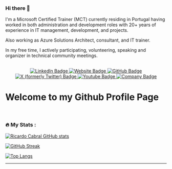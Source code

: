 ### Hi there 👋

I'm a Microsoft Certified Trainer (MCT) currently residing in Portugal having worked in both administration and development roles with 20+ years of experience in IT management, development, and projects.

Also working as Azure Solutions Architect, consultant, and IT trainer.

In my free time, I actively participating, volunteering, speaking and organizer in technical community meetings.

<br/>

<div id="badges" align="center">
  <a href="https://www.linkedin.com/in/rrcabral">
    <img src="https://img.shields.io/badge/LinkedIn-blue?style=for-the-badge&logo=linkedin&logoColor=white" alt="LinkedIn Badge"/>
  </a>
   <a href="https://www.rramoscabral.com">
    <img src="https://img.shields.io/badge/Website-blue?style=for-the-badge&logo=website&logoColor=white" alt="Website Badge"/>
  </a>
  <a href="https://github.com/rramoscabral/">
    <img src="https://img.shields.io/badge/GitHub-blue?style=for-the-badge&logo=github&logoColor=white" alt="GitHub Badge"/>
  </a>
  <a href="https://twitter.com/rramoscabral">
    <img src="https://img.shields.io/badge/Twitter-blue?style=for-the-badge&logo=x&logoColor=white" alt="X (formerly Twitter) Badge"/>
  </a>
  <a href="https://www.youtube.com/channel/UCKClueNUPLPluB6WIY3Joug">
    <img src="https://img.shields.io/badge/Youtube-blue?style=for-the-badge&logo=youtube&logoColor=white" alt="Youtube Badge"/>
  </a>
  <a href="https://www.nworkit.pt">
    <img src="https://img.shields.io/badge/Company-blue?style=for-the-badge&logo=website&logoColor=white" alt="Company Badge"/>
  </a>
</div>

<h1>
Welcome to my Github Profile Page
</h1>
</div>

<br>


### :fire: My Stats :
[![Ricardo Cabral GitHub stats](https://github-readme-stats.vercel.app/api?username=rramoscabral\&rank_icon=github)](https://github.com/anuraghazra/github-readme-stats)

<!-- [![Ricardo Cabral GitHub stats](https://github-readme-stats.vercel.app/api?username=rramoscabral)](https://github.com/anuraghazra/github-readme-stats) -->

[![GitHub Streak](http://github-readme-streak-stats.herokuapp.com?user=rramoscabral&theme=cobalt)](https://git.io/streak-stats)

<!-- [![Top Langs](https://github-readme-stats.vercel.app/api/top-langs/?username=rramoscabral)](https://github.com/anuraghazra/github-readme-stats) -->

[![Top Langs](https://github-readme-stats.vercel.app/api/top-langs/?username=rramoscabral&hide=TeX&layout=compact)](https://github.com/anuraghazra/github-readme-stats)

<!-- [![WakaTime stats](https://github-readme-stats.vercel.app/api/wakatime?username=rramoscabral)](https://github.com/anuraghazra/github-readme-stats) -->
---

<!--
## Don't Miss My Twitter Activities
[![github-readme-twitter](https://github-readme-twitter.gazf.vercel.app/api?id=rramoscabral&layout=wide)](https://github.com/gazf/github-readme-twitter)
-->
